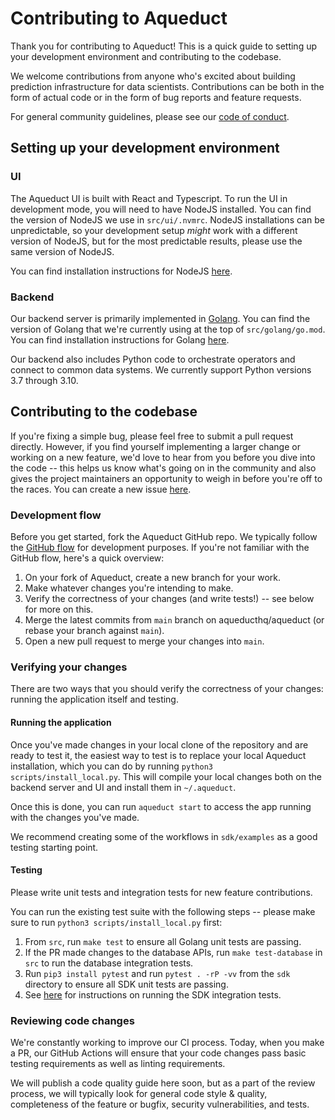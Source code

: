 # Contributing to Aqueduct

Thank you for contributing to Aqueduct! This is a quick guide to setting up
your development environment and contributing to the codebase.

We welcome contributions from anyone who's excited about building prediction 
infrastructure for data scientists. Contributions can be both in the form of
actual code or in the form of bug reports and feature requests.

For general community guidelines, please see our [code of
conduct](CODE_OF_CONDUCT.md).

## Setting up your development environment

### UI

The Aqueduct UI is built with React and Typescript. To run the UI in 
development mode, you will need to have NodeJS installed. You can find the
version of NodeJS we use in `src/ui/.nvmrc`. NodeJS installations can be
unpredictable, so your development setup *might* work with a different version
of NodeJS, but for the most predictable results, please use the same version of
NodeJS. 

You can find installation instructions for NodeJS [here](https://nodejs.org/en/download/).

### Backend

Our backend server is primarily implemented in [Golang](https://go.dev). You can find the
version of Golang that we're currently using at the top of `src/golang/go.mod`.
You can find installation instructions for Golang [here](https://go.dev./dl).

Our backend also includes Python code to orchestrate operators and connect to
common data systems. We currently support Python versions 3.7 through 3.10.

## Contributing to the codebase

If you're fixing a simple bug, please feel free to submit a pull request
directly.  However, if you find yourself implementing a larger change or
working on a new feature, we'd love to hear from you before you dive into the
code -- this helps us know what's going on in the community and also gives
the project maintainers an opportunity to weigh in before you're off to the
races. You can create a new issue [here](https://github.com/aqueducthq/aqueduct/issues/new/choose).

### Development flow

Before you get started, fork the Aqueduct GitHub repo. We typically follow the
[GitHub flow](https://docs.github.com/en/get-started/quickstart/github-flow)
for development purposes. If you're not familiar with the GitHub flow, here's a
quick overview:

1. On your fork of Aqueduct, create a new branch for your work. 
2. Make whatever changes you're intending to make. 
3. Verify the correctness of your changes (and write tests!) -- see below for
   more on this.
4. Merge the latest commits from `main` branch on aqueducthq/aqueduct (or
   rebase your branch against `main`). 
5. Open a new pull request to merge your changes into `main`.

### Verifying your changes

There are two ways that you should verify the correctness of your changes:
running the application itself and testing.

#### Running the application

Once you've made changes in your local clone of the repository and are ready to
test it, the easiest way to test is to replace your local Aqueduct 
installation, which you can do by running `python3 scripts/install_local.py`.
This will compile your local changes both on the backend server and UI and
install them in `~/.aqueduct`.

Once this is done, you can run `aqueduct start` to access the app running with
the changes you've made.

We recommend creating some of the workflows in `sdk/examples` as a good testing
starting point.

#### Testing

Please write unit tests and integration tests for new feature contributions.

You can run the existing test suite with the following steps -- please make
sure to run `python3 scripts/install_local.py` first:

1. From `src`, run `make test` to ensure all Golang unit tests are passing.
2. If the PR made changes to the database APIs, run `make test-database` in `src` to run the
database integration tests.
3. Run `pip3 install pytest` and run `pytest . -rP -vv` from the `sdk` directory to ensure all SDK unit tests are passing.
4. See [here](https://github.com/aqueducthq/aqueduct/tree/main/integration_tests/sdk) for instructions on running the SDK integration tests.

### Reviewing code changes

We're constantly working to improve our CI process. Today, when you make a PR,
our GitHub Actions will ensure that your code changes pass basic testing
requirements as well as linting requirements. 

We will publish a code quality guide here soon, but as a part of the review
process, we will typically look for general code style & quality, completeness of the
feature or bugfix, security vulnerabilities, and tests.
